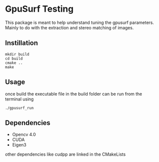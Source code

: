 # GpuSurf Testing
This package is meant to help understand tuning the gpusurf parameters. Mainly to do with the extraction and stereo matching of images.


## Instillation
```
mkdir build 
cd build
cmake ..
make
```
## Usage
once build the executable file in the build folder can be run from the terminal using

```
./gpusurf_run
```

## Dependencies
- Opencv 4.0
- CUDA
- Eigen3

other dependencies like cudpp are linked in the CMakeLists 